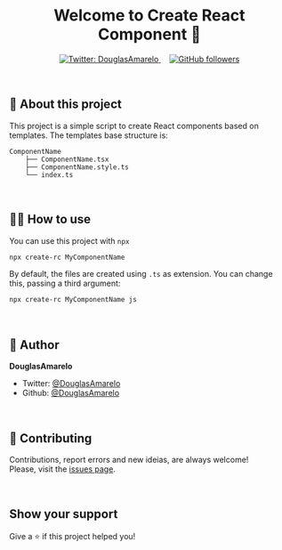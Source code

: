 <h1 align="center">Welcome to Create React Component 👋</h1>

<p align="center">
	<a href="https://twitter.com/DouglasAmarelo" target="_blank">
		<img alt="Twitter: DouglasAmarelo" src="https://img.shields.io/twitter/follow/DouglasAmarelo.svg?style=social" />
	</a>
	&nbsp; &nbsp;
	<a href="https://github.com/DouglasAmarelo?tab=followers" target="_blank">
		<img alt="GitHub followers" src="https://img.shields.io/github/followers/douglasamarelo?label=Follow%20me&style=social" />
	</a>
</p>

<br />
<h2>📝 About this project</h2>
This project is a simple script to create React components based on templates.
The templates base structure is:

	ComponentName
		├── ComponentName.tsx
		├── ComponentName.style.ts
		└── index.ts


<br />
<h2>👨‍💻 How to use</h2>

You can use this project with `npx`

```sh
npx create-rc MyComponentName
```

By default, the files are created using `.ts` as extension.
You can change this, passing a third argument:

```sh
npx create-rc MyComponentName js
```

<br />
<h2>👤 Author</h2>

**DouglasAmarelo**
* Twitter: [@DouglasAmarelo](https://twitter.com/DouglasAmarelo)
* Github: [@DouglasAmarelo](https://github.com/DouglasAmarelo)

<br />
<h2>🤝 Contributing</h2>

Contributions, report errors and new ideias, are always welcome!<br />
Please, visit the [issues page](https://github.com/DouglasAmarelo/joke-norris/issues).

<br />
<h2>Show your support</h2>

Give a ⭐️ if this project helped you!
